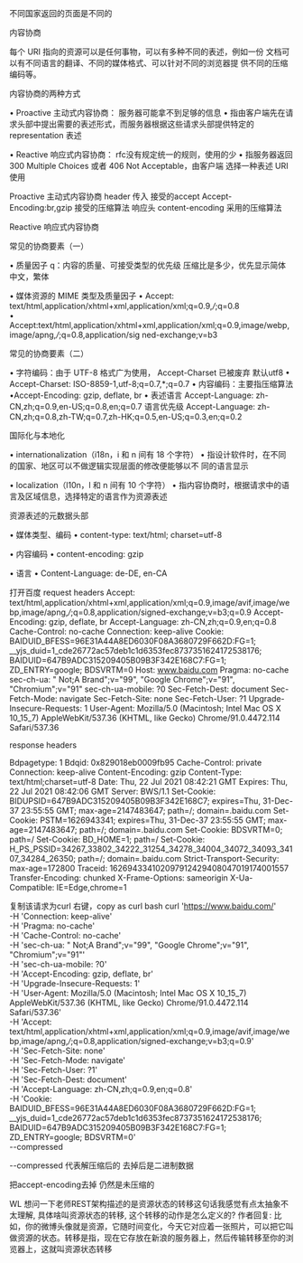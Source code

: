 不同国家返回的页面是不同的

内容协商

每个 URI 指向的资源可以是任何事物，可以有多种不同的表述，例如一份 文档可以有不同语言的翻译、不同的媒体格式、可以针对不同的浏览器提 
供不同的压缩编码等。



内容协商的两种方式

• Proactive 主动式内容协商：   服务器可能拿不到足够的信息
  • 指由客户端先在请求头部中提出需要的表述形式，而服务器根据这些请求头部提供特定的 representation 表述

• Reactive 响应式内容协商：    rfc没有规定统一的规则，使用的少
  • 指服务器返回 300 Multiple Choices 或者 406 Not Acceptable，由客户端 选择一种表述 URI 使用
  
  
  
Proactive 主动式内容协商
 header 传入 接受的accept     Accept-Encoding:br,gzip  接受的压缩算法
 响应头  content-encoding  采用的压缩算法
 
 
 Reactive 响应式内容协商
 
 
 
 
常见的协商要素（一）

• 质量因子 q：内容的质量、可接受类型的优先级  压缩比是多少，优先显示简体中文，繁体

• 媒体资源的 MIME 类型及质量因子
  • Accept: text/html,application/xhtml+xml,application/xml;q=0.9,*/*;q=0.8   
  • Accept:text/html,application/xhtml+xml,application/xml;q=0.9,image/webp, image/apng,*/*;q=0.8,application/sig
    ned-exchange;v=b3
    
    

常见的协商要素（二）

• 字符编码：由于 UTF-8 格式广为使用， Accept-Charset 已被废弃    默认utf8
   • Accept-Charset: ISO-8859-1,utf-8;q=0.7,*;q=0.7
• 内容编码：主要指压缩算法
  •Accept-Encoding: gzip, deflate, br
• 表述语言
    Accept-Language: zh-CN,zh;q=0.9,en-US;q=0.8,en;q=0.7    语言优先级
    Accept-Language: zh-CN,zh;q=0.8,zh-TW;q=0.7,zh-HK;q=0.5,en-US;q=0.3,en;q=0.2  
    
    
 
国际化与本地化

• internationalization（i18n，i 和 n 间有 18 个字符）
  • 指设计软件时，在不同的国家、地区可以不做逻辑实现层面的修改便能够以不 同的语言显示

• localization（l10n，l 和 n 间有 10 个字符）
  • 指内容协商时，根据请求中的语言及区域信息，选择特定的语言作为资源表述       
  
  
  
资源表述的元数据头部

• 媒体类型、编码
  • content-type: text/html; charset=utf-8

• 内容编码
  • content-encoding: gzip

• 语言
  • Content-Language: de-DE, en-CA  
  
  

打开百度 request headers
 Accept: text/html,application/xhtml+xml,application/xml;q=0.9,image/avif,image/webp,image/apng,*/*;q=0.8,application/signed-exchange;v=b3;q=0.9
 Accept-Encoding: gzip, deflate, br
 Accept-Language: zh-CN,zh;q=0.9,en;q=0.8
 Cache-Control: no-cache
 Connection: keep-alive
 Cookie: BAIDUID_BFESS=96E31A44A8ED6030F08A3680729F662D:FG=1; __yjs_duid=1_cde26772ac57deb1c1d6353fec8737351624172538176; BAIDUID=647B9ADC315209405B09B3F342E168C7:FG=1; ZD_ENTRY=google; BDSVRTM=0
 Host: www.baidu.com
 Pragma: no-cache
 sec-ch-ua: " Not;A Brand";v="99", "Google Chrome";v="91", "Chromium";v="91"
 sec-ch-ua-mobile: ?0
 Sec-Fetch-Dest: document
 Sec-Fetch-Mode: navigate
 Sec-Fetch-Site: none
 Sec-Fetch-User: ?1
 Upgrade-Insecure-Requests: 1
 User-Agent: Mozilla/5.0 (Macintosh; Intel Mac OS X 10_15_7) AppleWebKit/537.36 (KHTML, like Gecko) Chrome/91.0.4472.114 Safari/537.36  
 
 
 response headers
 
 Bdpagetype: 1
 Bdqid: 0x829018eb0009fb95
 Cache-Control: private
 Connection: keep-alive
 Content-Encoding: gzip
 Content-Type: text/html;charset=utf-8
 Date: Thu, 22 Jul 2021 08:42:21 GMT
 Expires: Thu, 22 Jul 2021 08:42:06 GMT
 Server: BWS/1.1
 Set-Cookie: BIDUPSID=647B9ADC315209405B09B3F342E168C7; expires=Thu, 31-Dec-37 23:55:55 GMT; max-age=2147483647; path=/; domain=.baidu.com
 Set-Cookie: PSTM=1626943341; expires=Thu, 31-Dec-37 23:55:55 GMT; max-age=2147483647; path=/; domain=.baidu.com
 Set-Cookie: BDSVRTM=0; path=/
 Set-Cookie: BD_HOME=1; path=/
 Set-Cookie: H_PS_PSSID=34267_33802_34222_31254_34278_34004_34072_34093_34107_34284_26350; path=/; domain=.baidu.com
 Strict-Transport-Security: max-age=172800
 Traceid: 162694334102097912429408047019174001557
 Transfer-Encoding: chunked
 X-Frame-Options: sameorigin
 X-Ua-Compatible: IE=Edge,chrome=1
 
 复制该请求为curl   右键，copy as curl bash
 curl 'https://www.baidu.com/' \
   -H 'Connection: keep-alive' \
   -H 'Pragma: no-cache' \
   -H 'Cache-Control: no-cache' \
   -H 'sec-ch-ua: " Not;A Brand";v="99", "Google Chrome";v="91", "Chromium";v="91"' \
   -H 'sec-ch-ua-mobile: ?0' \
   -H 'Accept-Encoding: gzip, deflate, br'\
   -H 'Upgrade-Insecure-Requests: 1' \
   -H 'User-Agent: Mozilla/5.0 (Macintosh; Intel Mac OS X 10_15_7) AppleWebKit/537.36 (KHTML, like Gecko) Chrome/91.0.4472.114 Safari/537.36' \
   -H 'Accept: text/html,application/xhtml+xml,application/xml;q=0.9,image/avif,image/webp,image/apng,*/*;q=0.8,application/signed-exchange;v=b3;q=0.9' \
   -H 'Sec-Fetch-Site: none' \
   -H 'Sec-Fetch-Mode: navigate' \
   -H 'Sec-Fetch-User: ?1' \
   -H 'Sec-Fetch-Dest: document' \
   -H 'Accept-Language: zh-CN,zh;q=0.9,en;q=0.8' \
   -H 'Cookie: BAIDUID_BFESS=96E31A44A8ED6030F08A3680729F662D:FG=1; __yjs_duid=1_cde26772ac57deb1c1d6353fec8737351624172538176; BAIDUID=647B9ADC315209405B09B3F342E168C7:FG=1; ZD_ENTRY=google; BDSVRTM=0' \
   --compressed
 
 --compressed 代表解压缩后的
 去掉后是二进制数据
 
 
 把accept-encoding去掉   仍然是未压缩的
 
 
 
 WL
 想问一下老师REST架构描述的是资源状态的转移这句话我感觉有点太抽象不太理解, 具体啥叫资源状态的转移, 这个转移的动作是怎么定义的?
 作者回复: 比如，你的微博头像就是资源，它随时间变化，今天它对应着一张照片，可以把它叫做资源的状态。转移是指，现在它存放在新浪的服务器上，然后传输转移至你的浏览器上，这就叫资源状态转移